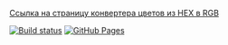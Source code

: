 [Ссылка на страницу конвертера цветов из HEX в RGB](https://VladimirFilippov555.github.io/ra4-forms-сonverter)

[![Build status](https://ci.appveyor.com/api/projects/status/xiueal8avbnnm1tq?svg=true)](https://ci.appveyor.com/project/VladimirFilippov555/ra4-forms-converter)
[![GitHub Pages](https://img.shields.io/badge/GitHub%20Pages-GO-green.svg)](https://VladimirFilippov555.github.io/ra4-forms-сonverter)
